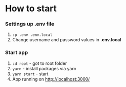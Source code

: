 # How to start
 
### Settings up .env file

1. `cp .env .env.local`  
2. Change username and password values in **.env.local**

### Start app

1. `cd root` - got to root folder
2. `yarn` - install packages via yarn 
3. `yarn start` - start
4. App running on [http://localhost:3000/](http://localhost:3000/)
